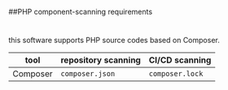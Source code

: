 

##PHP component-scanning requirements
#

this software supports PHP source codes based on Composer.

| tool      | repository scanning | CI/CD scanning  |
| --------- |:--------------------| :---------------|
| Composer  | `composer.json`     | `composer.lock` |
